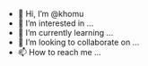 - 👋 Hi, I’m @khomu
- 👀 I’m interested in ...
- 🌱 I’m currently learning ...
- 💞️ I’m looking to collaborate on ...
- 📫 How to reach me ...

<!---
khomu/khomu is a ✨ special ✨ repository because its `README.md` (this file) appears on your GitHub profile.
You can click the Preview link to take a look at your changes.
--->
